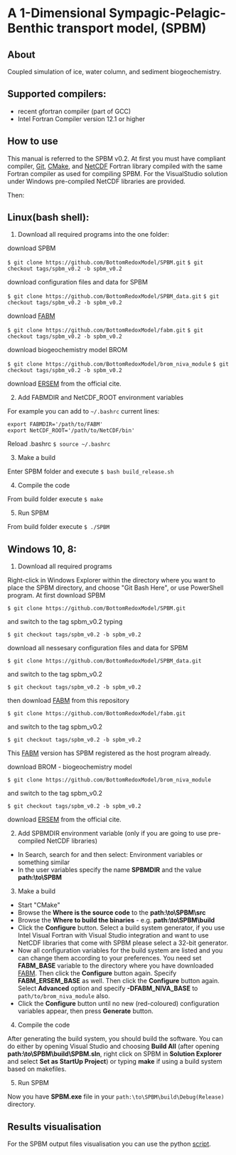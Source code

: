 # A 1-Dimensional Sympagic-Pelagic-Benthic transport model, (SPBM)
## About
Coupled simulation of ice, water column, and sediment biogeochemistry.

## Supported compilers:
* recent gfortran compiler (part of GCC)
* Intel Fortran Compiler version 12.1 or higher

## How to use
This manual is referred to the SPBM v0.2.
At first you must have compliant compiler, [Git], [CMake], and [NetCDF] Fortran library compiled with the same Fortran compiler as used for compiling SPBM.
For the VisualStudio solution under Windows pre-compiled NetCDF libraries are provided.

Then:

## Linux(bash shell):
1. Download all required programs into the one folder:

  download SPBM

  `$ git clone https://github.com/BottomRedoxModel/SPBM.git`
  `$ git checkout tags/spbm_v0.2 -b spbm_v0.2`
  
  download configuration files and data for SPBM
  
  `$ git clone https://github.com/BottomRedoxModel/SPBM_data.git`
  `$ git checkout tags/spbm_v0.2 -b spbm_v0.2`
   
  download [FABM]

  `$ git clone https://github.com/BottomRedoxModel/fabm.git`
  `$ git checkout tags/spbm_v0.2 -b spbm_v0.2`
  
  download biogeochemistry model BROM
  
  `$ git clone https://github.com/BottomRedoxModel/brom_niva_module`
  `$ git checkout tags/spbm_v0.2 -b spbm_v0.2`

  download [ERSEM] from the official cite.

2. Add FABMDIR and NetCDF_ROOT environment variables

  For example you can add to `~/.bashrc` current lines:

  ```
  export FABMDIR='/path/to/FABM'
  export NetCDF_ROOT='/path/to/NetCDF/bin'
  ```
  
  Reload .bashrc `$ source ~/.bashrc`

3. Make a build 

  Enter SPBM folder and execute `$ bash build_release.sh`

4. Compile the code

  From build folder execute `$ make`

5. Run SPBM

  From build folder execute `$ ./SPBM`

## Windows 10, 8:

1. Download all required programs 

  Right-click in Windows Explorer within the directory where you want to place the SPBM directory, and choose "Git Bash Here", or use PowerShell program.
  At first download SPBM

  `$ git clone https://github.com/BottomRedoxModel/SPBM.git`
   
  and switch to the tag spbm_v0.2 typing
   
  `$ git checkout tags/spbm_v0.2 -b spbm_v0.2`
  
  download all nessesary configuration files and data for SPBM
  
  `$ git clone https://github.com/BottomRedoxModel/SPBM_data.git`
  
  and switch to the tag spbm_v0.2
   
  `$ git checkout tags/spbm_v0.2 -b spbm_v0.2`
   
  then download [FABM] from this repository

  `$ git clone https://github.com/BottomRedoxModel/fabm.git`
  
  and switch to the tag spbm_v0.2
   
  `$ git checkout tags/spbm_v0.2 -b spbm_v0.2`
  
  This [FABM] version has SPBM registered as the host program already.
  
  download BROM - biogeochemistry model
  
  `$ git clone https://github.com/BottomRedoxModel/brom_niva_module`
  
  and switch to the tag spbm_v0.2
   
  `$ git checkout tags/spbm_v0.2 -b spbm_v0.2`

  download [ERSEM] from the official cite.
  
2. Add SPBMDIR environment variable (only if you are going to use pre-compiled NetCDF libraries)

  * In Search, search for and then select: Environment variables or something similar
  * In the user variables specify the name **SPBMDIR** and the value **path:\to\SPBM**

3. Make a build

  * Start "CMake"
  * Browse the **Where is the source code** to the **path:\to\SPBM\src**
  * Browse the **Where to build the binaries** - e.g. **path:\to\SPBM\build**
  * Click the **Configure** button.
  Select a build system generator, if you use Intel Visual Fortran with Visual Studio integration and want to use NetCDF libraries that come with SPBM please select a 32-bit generator.
  * Now all configuration variables for the build system are listed and you can change them according to your preferences.
  You need set **FABM\_BASE** variable to the directory where you have downloaded [FABM].
  Then click the **Configure** button again.
  Specify **FABM\_ERSEM\_BASE** as well.
  Then click the **Configure** button again.
  Select **Advanced** option and specify **-DFABM\_NIVA\_BASE** to `path/to/brom_niva_module` also.
  * Click the **Configure** button until no new (red-coloured) configuration variables appear, then press **Generate** button.

4. Compile the code

  After generating the build system, you should build the software.
  You can do either by opening Visual Studio and choosing **Build All** (after opening **path:\to\SPBM\build\SPBM.sln**, right click on SPBM in **Solution Explorer** and select **Set as StartUp Project**) or typing **make** if using a build system based on makefiles.

5. Run SPBM

  Now you have **SPBM.exe** file in your `path:\to\SPBM\build\Debug(Release)` directory.

## Results visualisation

For the SPBM output files visualisation you can use the python [script].

[Git]:https://git-scm.com/downloads
[FABM]:http://fabm.net
[CMake]:https://cmake.org/
[NetCDF]:http://www.unidata.ucar.edu/software/netcdf/docs/getting_and_building_netcdf.html
[ERSEM]:https://gitlab.ecosystem-modelling.pml.ac.uk/stable/ERSEM/tree/master
[script]:https://github.com/lisapro/ice_brom_pic
